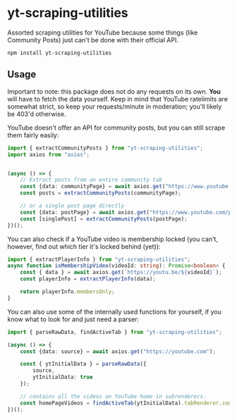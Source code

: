 # yt-scraping-utilities
Assorted scraping utilities for YouTube because some things (like Community Posts) just can't be done with their official API.

```
npm install yt-scraping-utilities
```


## Usage
Important to note: this package does not do any requests on its own. **You** will have to fetch the data yourself. Keep in mind that YouTube ratelimits are somewhat strict, so keep your requests/minute in moderation; you'll likely be 403'd otherwise.


YouTube doesn't offer an API for community posts, but you can still scrape them fairly easily: 
```ts
import { extractCommunityPosts } from "yt-scraping-utilities";
import axios from "axios";


(async () => {
    // Extract posts from an entire community tab
    const {data: communityPage} = await axios.get("https://www.youtube.com/channel/UCV1xUwfM2v2oBtT3JNvic3w/community", {});
    const posts = extractCommunityPosts(communityPage);

    // or a single post page directly
    const {data: postPage} = await axios.get("https://www.youtube.com/post/Ugkxw-otENY0Su_1-C2HbZ1qeANvU3-Wtyg_", {});
    const [singlePost] = extractCommunityPosts(postPage);
})();
```

You can also check if a YouTube video is membership locked (you can't, however, find out which tier it's locked behind (yet)):
```ts
import { extractPlayerInfo } from "yt-scraping-utilities";
async function isMembershipVideo(videoId: string): Promise<boolean> {
    const { data } = await axios.get(`https://youtu.be/${videoId}`);
    const playerInfo = extractPlayerInfo(data);

    return playerInfo.membersOnly;
}
```

You can also use some of the internally used functions for yourself, if you know what to look for and just need a parser:
```ts
import { parseRawData, findActiveTab } from "yt-scraping-utilities";

(async () => {
    const {data: source} = await axios.get("https://youtube.com");

    const { ytInitialData } = parseRawData({
        source,
        ytInitialData: true
    });

    // contains all the videos on YouTube home in subrenderers.
    const homePageVideos = findActiveTab(ytInitialData).tabRenderer.content.richGridRenderer;
})();
```